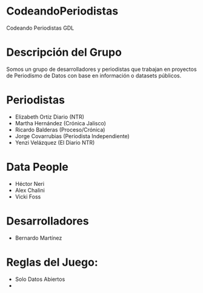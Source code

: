 # CodeandoPeriodistas
Codeando Periodistas GDL


# Descripción del Grupo
Somos un grupo de desarrolladores y periodistas que trabajan en proyectos de Periodismo de Datos con base en información o datasets públicos.


# Periodistas
* Elizabeth Ortiz Diario (NTR)
* Martha Hernández (Crónica Jalisco)
* Ricardo Balderas (Proceso/Crónica)
* Jorge Covarrubias (Periodista Independiente)
* Yenzi Velázquez (El Diario NTR)


# Data People
* Héctor Neri 
* Alex Chalini
* Vicki Foss


# Desarrolladores
* Bernardo Martínez


# Reglas del Juego:
- Solo Datos Abiertos
- 


